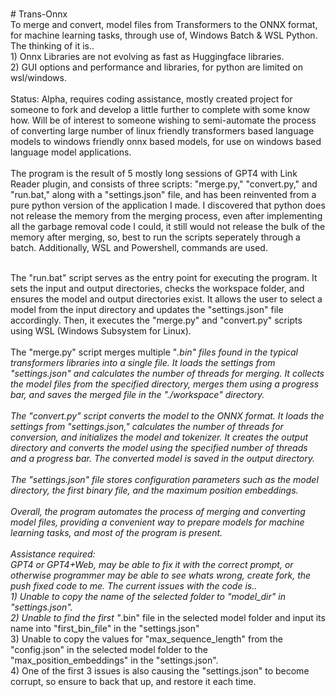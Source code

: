 <BR># Trans-Onnx 
<BR>To merge and convert, model files from Transformers to the ONNX format, for machine learning tasks, through use of, Windows Batch & WSL Python. The thinking of it is..
<BR>1) Onnx Libraries are not evolving as fast as Huggingface libraries.
<BR>2) GUI options and performance and libraries, for python are limited on wsl/windows.
<BR>
<BR>Status: Alpha, requires coding assistance, mostly created project for someone to fork and develop a little further to complete with some know how. Will be of interest to someone wishing to semi-automate the process of converting large number of linux friendly transformers based language models to windows friendly onnx based models, for use on windows based language model applications. 
<BR>
<BR>The program is the result of 5 mostly long sessions of GPT4 with Link Reader plugin, and consists of three scripts: "merge.py," "convert.py," and "run.bat," along with a "settings.json" file, and has been reinvented from a pure python version of the application I made. I discovered that python does not release the memory from the merging process, even after implementing all the garbage removal code I could, it still would not release the bulk of the memory after merging, so, best to run the scripts seperately through a batch. Additionally, WSL and Powershell, commands are used.  
  
<BR>The "run.bat" script serves as the entry point for executing the program. It sets the input and output directories, checks the workspace folder, and ensures the model and output directories exist. It allows the user to select a model from the input directory and updates the "settings.json" file accordingly. Then, it executes the "merge.py" and "convert.py" scripts using WSL (Windows Subsystem for Linux).
<BR>
<BR>The "merge.py" script merges multiple "*.bin" files found in the typical transformers libraries into a single file. It loads the settings from "settings.json" and calculates the number of threads for merging. It collects the model files from the specified directory, merges them using a progress bar, and saves the merged file in the "./workspace" directory.
<BR>
<BR>The "convert.py" script converts the model to the ONNX format. It loads the settings from "settings.json," calculates the number of threads for conversion, and initializes the model and tokenizer. It creates the output directory and converts the model using the specified number of threads and a progress bar. The converted model is saved in the output directory.
<BR>
<BR>The "settings.json" file stores configuration parameters such as the model directory, the first binary file, and the maximum position embeddings.
<BR>
<BR>Overall, the program automates the process of merging and converting model files, providing a convenient way to prepare models for machine learning tasks, and most of the program is present.
<BR>
<BR>Assistance required:
<BR>GPT4 or GPT4+Web, may be able to fix it with the correct prompt, or otherwise programmer may be able to see whats wrong, create fork, the push fixed code to me. The current issues with the code is..
<BR>1) Unable to copy the name of the selected folder to "model_dir" in "settings.json". 
<BR>2) Unable to find the first "*.bin" file in the selected model folder and input its name into "first_bin_file" in the "settings.json" 
<BR>3) Unable to copy the values for "max_sequence_length" from the "config.json" in the selected model folder to the "max_position_embeddings" in the "settings.json".
<BR>4) One of the first 3 issues is also causing the "settings.json" to become corrupt, so ensure to back that up, and restore it each time.
  
 
  
